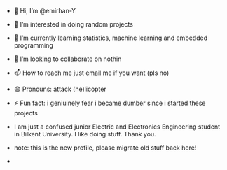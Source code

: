 - 👋 Hi, I’m @emirhan-Y
- 👀 I’m interested in doing random projects
- 🌱 I’m currently learning statistics, machine learning and embedded programming
- 💞️ I’m looking to collaborate on nothin
- 📫 How to reach me just email me if you want (pls no)
- 😄 Pronouns: attack (he)licopter
- ⚡ Fun fact: i geniuinely fear i became dumber since i started these projects

- I am just a confused junior Electric and Electronics Engineering student in Bilkent University. I like doing stuff. Thank you.

- note: this is the new profile, please migrate old stuff back here!
- 
<!---
emirhan-Y/emirhan-Y is a ✨ special ✨ repository because its `README.md` (this file) appears on your GitHub profile.
You can click the Preview link to take a look at your changes.
--->

